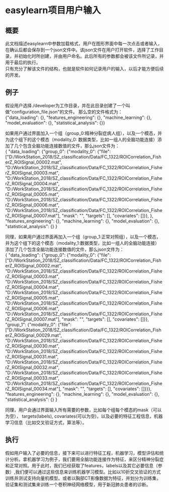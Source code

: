 # easylearn项目用户输入
## 概要
此文档描述easylearn中参数加载格式，用户在图形界面中每一次点击或者输入，在确认后都会保存到一个json文件中。该json文件在用户打开软件，选择了工作目录，并初始化时所创建，并由用户命名。此后所有的参数都会被该文件所记录，并用于最后的执行。  
只有充分了解该文件的结构，也就是软件如何记录用户的输入，以后才能方便后续的开发。  

## 例子
假设用户选择./developer为工作目录，并在此目录创建了一个叫做"configuration_file.json"的文件。
那么空的文件格式为：  
{"data_loading": {}, "features_engineering": {}, "machine_learning": {}, "model_evaluation": {}, "statistical_analysis": {}}    

如果用户通过界面加入一个组（group_0:精神分裂症病人组），以及一个模态，并为这个组下的这个模态（modality_0: 数据类型，比如一组人的全脑功能连接）添加了几个包含全脑功能连接数值的文件，那么json文件为：   
{
    "data_loading": 
        {"group_0": 
            {"modality_0": {"file": ["D:/WorkStation_2018/SZ_classification/Data/FC_1322/ROICorrelation_FisherZ_ROISignal_00002.mat", "D:/WorkStation_2018/SZ_classification/Data/FC_1322/ROICorrelation_FisherZ_ROISignal_00003.mat", "D:/WorkStation_2018/SZ_classification/Data/FC_1322/ROICorrelation_FisherZ_ROISignal_00004.mat", "D:/WorkStation_2018/SZ_classification/Data/FC_1322/ROICorrelation_FisherZ_ROISignal_00005.mat", "D:/WorkStation_2018/SZ_classification/Data/FC_1322/ROICorrelation_FisherZ_ROISignal_00006.mat", "D:/WorkStation_2018/SZ_classification/Data/FC_1322/ROICorrelation_FisherZ_ROISignal_00007.mat"], "mask": "", "targets": [], "covariates": []}}, 
        }, 
    "features_engineering": {}, 
    "machine_learning": {}, 
    "model_evaluation": {}, 
    "statistical_analysis": {}
}   

同理，如果用户通过界面再加入一个组（group_1:正常对照组），以及一个模态，并为这个组下的这个模态（modality_1:数据类型，比如一组人的全脑功能连接）添加了几个包含全脑功能连接数值的文件，那么json文件为：  
{
    "data_loading": 
        {"group_0": 
            {"modality_0": {"file": ["D:/WorkStation_2018/SZ_classification/Data/FC_1322/ROICorrelation_FisherZ_ROISignal_00002.mat", "D:/WorkStation_2018/SZ_classification/Data/FC_1322/ROICorrelation_FisherZ_ROISignal_00003.mat", "D:/WorkStation_2018/SZ_classification/Data/FC_1322/ROICorrelation_FisherZ_ROISignal_00004.mat", "D:/WorkStation_2018/SZ_classification/Data/FC_1322/ROICorrelation_FisherZ_ROISignal_00005.mat", "D:/WorkStation_2018/SZ_classification/Data/FC_1322/ROICorrelation_FisherZ_ROISignal_00006.mat", "D:/WorkStation_2018/SZ_classification/Data/FC_1322/ROICorrelation_FisherZ_ROISignal_00007.mat"], "mask": "", "targets": [], "covariates": []}}, 
        "group_1": 
            {"modality_0": {"file": ["D:/WorkStation_2018/SZ_classification/Data/FC_1322/ROICorrelation_FisherZ_ROISignal_00029.mat", "D:/WorkStation_2018/SZ_classification/Data/FC_1322/ROICorrelation_FisherZ_ROISignal_00030.mat", "D:/WorkStation_2018/SZ_classification/Data/FC_1322/ROICorrelation_FisherZ_ROISignal_00031.mat", "D:/WorkStation_2018/SZ_classification/Data/FC_1322/ROICorrelation_FisherZ_ROISignal_00032.mat", "D:/WorkStation_2018/SZ_classification/Data/FC_1322/ROICorrelation_FisherZ_ROISignal_00033.mat", "D:/WorkStation_2018/SZ_classification/Data/FC_1322/ROICorrelation_FisherZ_ROISignal_00034.mat"], "mask": "", "targets": [], "covariates": []}}}, 
    "features_engineering": {}, 
    "machine_learning": {}, 
    "model_evaluation": {}, 
    "statistical_analysis": {}
}  

同理，用户会通过界面输入所有需要的参数，比如每个组每个模态的mask（可以为空）， targets(labels), covariates(可以为空)，以及必要的特征工程信息，机器学习信息（比如交叉验证方式，算法等）。  

## 执行
假如用户输入了必要的信息，接下来可以进行特征工程，机器学习，模型评估和统计分析。拿机器学习为例子，我们要用全脑功能连接作为特征，来区分精神分裂症和正常对照。用于此时，我们已经获取了features，labels以及其它必要信息（参数）,我们便可以通过这些信息来训练机器学习模型。比如以10折交叉验证的方式训练并测试支持向量机模型。或者以胸部CT影像数据为特征，并划分为训练集，验证集和测试集来训练一个卷积神经网络模型，用于新冠肺炎患者的诊断。

